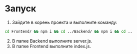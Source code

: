 # Запуск
1. Зайдите в корень проекта и выполните команду:
```bash
cd Frontend/ && npm i && cd ../Backend/ && npm i && cd ..
```
2. В папке Backend выполните server.js.
3. В папке Frontend выполните index.js.
